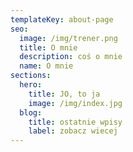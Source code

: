 ```yaml
---
templateKey: about-page
seo:
  image: /img/trener.png
  title: O mnie
  description: coś o mnie
  name: O mnie
sections:
  hero:
    title: JO, to ja
    image: /img/index.jpg
  blog:
    title: ostatnie wpisy
    label: zobacz wiecej
---
```

